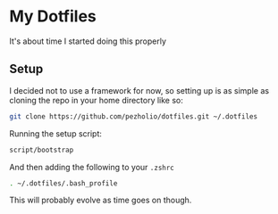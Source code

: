 # My Dotfiles

It's about time I started doing this properly

## Setup

I decided not to use a framework for now, so setting up is as simple as cloning
the repo in your home directory like so:

```bash
git clone https://github.com/pezholio/dotfiles.git ~/.dotfiles
```

Running the setup script:

```bash
script/bootstrap
```

And then adding the following to your `.zshrc`

```bash
. ~/.dotfiles/.bash_profile
```

This will probably evolve as time goes on though.

